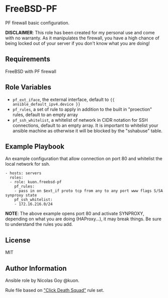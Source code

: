 FreeBSD-PF
==========

PF firewall basic configuration.


**DISCLAIMER**: This role has been created for my personal use and come with
no warranty. As it manipulates the firewall, you have a high chance of being
locked out of your server if you don't know what you are doing!



Requirements
------------

FreeBSD with PF firewall

Role Variables
--------------


- `pf_ext_iface`, the external interface, 
  default to `{{ ansible_default_ipv4.device }}`
- `pf_rules`, a set of rule to apply in addition to the built in
  "proection" rules, default to an empty array
- `pf_ssh_whitelist`, a whitelist of network in CIDR notation for SSH
  connections, default to an empty array. It is important to whitelist
  your ansible machine as otherwise it will be blocked by the "sshabuse"
  table.

Example Playbook
----------------

An example configuration that allow connection on port 80 and whitelist
the local network for ssh.

    - hosts: servers
      roles:
      - role: kuon.freebsd-pf
        pf_rules:
        - pass in on $ext_if proto tcp from any to any port www flags S/SA synproxy state
        pf_ssh_whitelist:
        - 172.16.216.0/24
         
**NOTE**: The above example opens port 80 and activate SYNPROXY, depending on
what you are doing (HAProxy...), it may break things. Be sure to understand
the rules you add.

License
-------

MIT

Author Information
------------------

Ansible role by Nicolas Goy @kuon.

Rule file based on ["Click Death Squad"](https://sites.google.com/site/clickdeathsquad/Home/cds-bsdfirewall) rule set.
